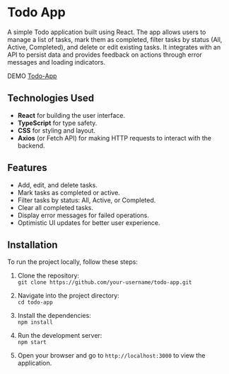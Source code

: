 # Todo App

A simple Todo application built using React. The app allows users to manage a list of tasks, mark them as completed, filter tasks by status (All, Active, Completed), and delete or edit existing tasks. It integrates with an API to persist data and provides feedback on actions through error messages and loading indicators.

DEMO  [Todo-App](https://barbanihor.github.io/react_todo-app-with-api/)

## Technologies Used

- **React** for building the user interface.
- **TypeScript** for type safety.
- **CSS** for styling and layout.
- **Axios** (or Fetch API) for making HTTP requests to interact with the backend.

## Features

- Add, edit, and delete tasks.
- Mark tasks as completed or active.
- Filter tasks by status: All, Active, or Completed.
- Clear all completed tasks.
- Display error messages for failed operations.
- Optimistic UI updates for better user experience.

## Installation

To run the project locally, follow these steps:

1. Clone the repository:  
   `git clone https://github.com/your-username/todo-app.git`

2. Navigate into the project directory:  
   `cd todo-app`

3. Install the dependencies:  
   `npm install`

4. Run the development server:  
   `npm start`

5. Open your browser and go to `http://localhost:3000` to view the application.


